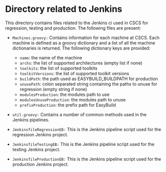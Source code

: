# Directory related to Jenkins

This directory contains files related to the Jenkins ci used in CSCS for regression, testing and production.
The following files are present:

* `Machines.groovy:` Contains information for each machine at CSCS. Each machine is defined as a groovy dictionary and a list of all the machine dictionaries is returned.
The following dictionary keys are provided:

    * `name`: the name of the machine
    * `archs`: the list of supported architectures (empty list if none)
    * `toolkits`: the list of supported toolkits
    * `toolkitVersions`: the list of supported toolkit versions
    * `buildPath`: the path used as EASYBUILD_BUILDPATH for production
    * `unusePath`: colon separated string containing the paths to unuse for regression (empty string if none)
    * `modulesProduction`: the modules path to use
    * `modulesUnuseProduction`: the modules path to unuse
    * `prefixProduction`: the prefix path for EasyBuild

* `util.groovy:` Contains a number of common methods used in the Jenkins pipelines.

* `JenkinsfileRegressionEB:` This is the Jenkins pipeline script used for the regression Jenkins project.

* `JenkinsfileTestingEB:` This is the Jenkins pipeline script used for the testing Jenkins project.

* `JenkinsfileProductionEB:` This is the Jenkins pipeline script used for the production Jenkins project.
